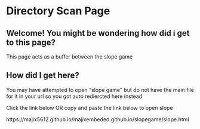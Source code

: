 <h1>Directory Scan Page</h1>
<h2>Welcome! You might be wondering how did i get to this page?</h2>
<p>This page acts as a buffer between the slope game</p>
<h2>How did I get here?</h2>
<p>You may have attempted to open "slope game" but do not have the main file for it in your url so you got auto rediercted here instead</p>
<p>Click the link below OR copy and paste the link below to open slope</p>
<p>https://majix5612.github.io/majixembeded.github.io/slopegame/slope.html</p>
